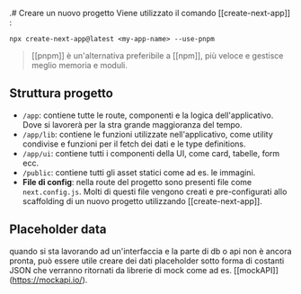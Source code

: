.# Creare un nuovo progetto
Viene utilizzato il comando [[create-next-app]] :

```terminal
npx create-next-app@latest <my-app-name> --use-pnpm
```

> [[pnpm]] è un'alternativa preferibile a [[npm]], più veloce e gestisce meglio memoria e moduli.

## Struttura progetto

- `/app`: contiene tutte le route, componenti e la logica dell'applicativo. Dove si lavorerà per la stra grande maggioranza del tempo.
- `/app/lib`: contiene le funzioni utilizzate nell'applicativo, come utility condivise e funzioni per il fetch dei dati e le type definitions.
- `/app/ui`: contiene tutti i componenti della UI, come card, tabelle, form ecc.
- `/public`: contiene tutti gli asset statici come ad es. le immagini.
- **File di config**: nella route del progetto sono presenti file come `next.config.js`.
  Molti di questi file vengono creati e pre-configurati allo scaffolding di un nuovo progetto utilizzando [[create-next-app]].

## Placeholder data

quando si sta lavorando ad un'interfaccia e la parte di db o api non è ancora pronta, può essere utile creare dei dati placeholder sotto forma di costanti JSON che verranno ritornati da librerie di mock come ad es. [[mockAPI]] (https://mockapi.io/).